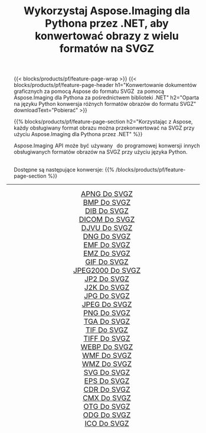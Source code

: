 ﻿---
title: Wykorzystaj Aspose.Imaging dla Pythona przez .NET, aby konwertować obrazy z wielu formatów na SVGZ 
weight: 3920
url: /pl/python-net/conversion/to/svgz/ 
lang: pl
langdirlevel: 2
locales: zh-hans,ja,it,ru,de,es,fr,nl,id,lt,pl,pt,vi,tr,ko,zh-hant,ar,hi,th,sv,cs,uk,he
description: Możesz użyć Aspose.Imaging dla Pythona za pośrednictwem biblioteki .NET, aby przekonwertować z różnych formatów na SVGZ
---

{{< blocks/products/pf/feature-page-wrap >}}
{{< blocks/products/pf/feature-page-header h1="Konwertowanie dokumentów graficznych za pomocą Aspose do formatu SVGZ  za pomocą Aspose.Imaging dla Pythona za pośrednictwem biblioteki .NET" h2="Oparta na języku Python konwersja różnych formatów obrazów do formatu SVGZ" downloadText="Pobierać" >}}


{{% blocks/products/pf/feature-page-section  h2="Korzystając z Aspose, każdy obsługiwany format obrazu można przekonwertować na SVGZ przy użyciu Aspose.Imaging dla Pythona przez .NET" %}}
<p align=justify>Aspose.Imaging API może być używany  do programowej konwersji innych obsługiwanych formatów obrazów na SVGZ przy użyciu języka Python.</p>
<br/>
Dostępne są następujące konwersje:
{{% /blocks/products/pf/feature-page-section %}}
<div class="container-fluid productfamilypage bg-gray">
    <div class="convertypes bg-gray agp-content section">
        <div class="container">
		<hr style="margin-left:-20px;"/>
		<div class="row other-converters" style="gap: 10px;font-size: 19px;text-align:center;">
		    <div class='col-md-2 other-converter remove-lp remove-rp'><a href="/imaging/pl/python-net/conversion/apng-to-svgz/" style="padding:15px;">APNG Do SVGZ</a></div>
<div class='col-md-2 other-converter remove-lp remove-rp'><a href="/imaging/pl/python-net/conversion/bmp-to-svgz/" style="padding:15px;">BMP Do SVGZ</a></div>
<div class='col-md-2 other-converter remove-lp remove-rp'><a href="/imaging/pl/python-net/conversion/dib-to-svgz/" style="padding:15px;">DIB Do SVGZ</a></div>
<div class='col-md-2 other-converter remove-lp remove-rp'><a href="/imaging/pl/python-net/conversion/dicom-to-svgz/" style="padding:15px;">DICOM Do SVGZ</a></div>
<div class='col-md-2 other-converter remove-lp remove-rp'><a href="/imaging/pl/python-net/conversion/djvu-to-svgz/" style="padding:15px;">DJVU Do SVGZ</a></div>
<div class='col-md-2 other-converter remove-lp remove-rp'><a href="/imaging/pl/python-net/conversion/dng-to-svgz/" style="padding:15px;">DNG Do SVGZ</a></div>
<div class='col-md-2 other-converter remove-lp remove-rp'><a href="/imaging/pl/python-net/conversion/emf-to-svgz/" style="padding:15px;">EMF Do SVGZ</a></div>
<div class='col-md-2 other-converter remove-lp remove-rp'><a href="/imaging/pl/python-net/conversion/emz-to-svgz/" style="padding:15px;">EMZ Do SVGZ</a></div>
<div class='col-md-2 other-converter remove-lp remove-rp'><a href="/imaging/pl/python-net/conversion/gif-to-svgz/" style="padding:15px;">GIF Do SVGZ</a></div>
<div class='col-md-2 other-converter remove-lp remove-rp'><a href="/imaging/pl/python-net/conversion/jpeg2000-to-svgz/" style="padding:15px;">JPEG2000 Do SVGZ</a></div>
<div class='col-md-2 other-converter remove-lp remove-rp'><a href="/imaging/pl/python-net/conversion/jp2-to-svgz/" style="padding:15px;">JP2 Do SVGZ</a></div>
<div class='col-md-2 other-converter remove-lp remove-rp'><a href="/imaging/pl/python-net/conversion/j2k-to-svgz/" style="padding:15px;">J2K Do SVGZ</a></div>
<div class='col-md-2 other-converter remove-lp remove-rp'><a href="/imaging/pl/python-net/conversion/jpg-to-svgz/" style="padding:15px;">JPG Do SVGZ</a></div>
<div class='col-md-2 other-converter remove-lp remove-rp'><a href="/imaging/pl/python-net/conversion/jpeg-to-svgz/" style="padding:15px;">JPEG Do SVGZ</a></div>
<div class='col-md-2 other-converter remove-lp remove-rp'><a href="/imaging/pl/python-net/conversion/png-to-svgz/" style="padding:15px;">PNG Do SVGZ</a></div>
<div class='col-md-2 other-converter remove-lp remove-rp'><a href="/imaging/pl/python-net/conversion/tga-to-svgz/" style="padding:15px;">TGA Do SVGZ</a></div>
<div class='col-md-2 other-converter remove-lp remove-rp'><a href="/imaging/pl/python-net/conversion/tif-to-svgz/" style="padding:15px;">TIF Do SVGZ</a></div>
<div class='col-md-2 other-converter remove-lp remove-rp'><a href="/imaging/pl/python-net/conversion/tiff-to-svgz/" style="padding:15px;">TIFF Do SVGZ</a></div>
<div class='col-md-2 other-converter remove-lp remove-rp'><a href="/imaging/pl/python-net/conversion/webp-to-svgz/" style="padding:15px;">WEBP Do SVGZ</a></div>
<div class='col-md-2 other-converter remove-lp remove-rp'><a href="/imaging/pl/python-net/conversion/wmf-to-svgz/" style="padding:15px;">WMF Do SVGZ</a></div>
<div class='col-md-2 other-converter remove-lp remove-rp'><a href="/imaging/pl/python-net/conversion/wmz-to-svgz/" style="padding:15px;">WMZ Do SVGZ</a></div>
<div class='col-md-2 other-converter remove-lp remove-rp'><a href="/imaging/pl/python-net/conversion/svg-to-svgz/" style="padding:15px;">SVG Do SVGZ</a></div>
<div class='col-md-2 other-converter remove-lp remove-rp'><a href="/imaging/pl/python-net/conversion/eps-to-svgz/" style="padding:15px;">EPS Do SVGZ</a></div>
<div class='col-md-2 other-converter remove-lp remove-rp'><a href="/imaging/pl/python-net/conversion/cdr-to-svgz/" style="padding:15px;">CDR Do SVGZ</a></div>
<div class='col-md-2 other-converter remove-lp remove-rp'><a href="/imaging/pl/python-net/conversion/cmx-to-svgz/" style="padding:15px;">CMX Do SVGZ</a></div>
<div class='col-md-2 other-converter remove-lp remove-rp'><a href="/imaging/pl/python-net/conversion/otg-to-svgz/" style="padding:15px;">OTG Do SVGZ</a></div>
<div class='col-md-2 other-converter remove-lp remove-rp'><a href="/imaging/pl/python-net/conversion/odg-to-svgz/" style="padding:15px;">ODG Do SVGZ</a></div>
<div class='col-md-2 other-converter remove-lp remove-rp'><a href="/imaging/pl/python-net/conversion/ico-to-svgz/" style="padding:15px;">ICO Do SVGZ</a></div>
                </div>
        </div>
    </div>
</div>
<br/>

